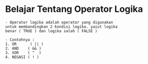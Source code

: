 # Belajar Tentang Operator Logika

    - Operator logika adalah operator yang digunakan
    untuk membandingkan 2 kondisi logika. yaiut logika
    benar ( TRUE ) dan logika salah ( FALSE )
    
    - Contohnya : 
    1. OR      ( || )
    2. AND    ( && )
    3. XOR    ( ^  )
    4. NEGASI ( ! )
